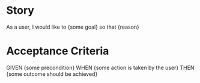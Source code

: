 # Story
As a user, I would like to {some goal} so that {reason}

# Acceptance Criteria
GIVEN {some precondition}
WHEN {some action is taken by the user}
THEN {some outcome should be achieved}
